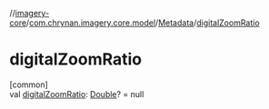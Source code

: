 //[imagery-core](../../../index.md)/[com.chrynan.imagery.core.model](../index.md)/[Metadata](index.md)/[digitalZoomRatio](digital-zoom-ratio.md)

# digitalZoomRatio

[common]\
val [digitalZoomRatio](digital-zoom-ratio.md): [Double](https://kotlinlang.org/api/latest/jvm/stdlib/kotlin/-double/index.html)? = null
